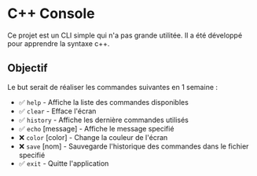 # C++ Console

Ce projet est un CLI simple qui n'a pas grande utilitée. Il a été développé pour apprendre la syntaxe c++.

## Objectif

Le but serait de réaliser les commandes suivantes en 1 semaine :

- ✅ `help` - Affiche la liste des commandes disponibles
- ✅ `clear` - Efface l'écran
- ✅ `history` - Affiche les dernière commandes utilisés
- ✅ `echo` [message] - Affiche le message specifié
- ❌ `color` [color] - Change la couleur de l'écran
- ❌ `save` [nom] - Sauvegarde l'historique des commandes dans le fichier specifié
- ✅ `exit` - Quitte l'application
